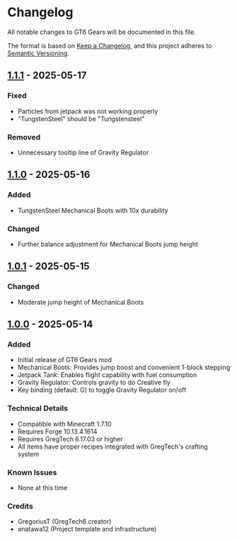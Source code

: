 # Changelog

All notable changes to GT6 Gears will be documented in this file.

The format is based on [Keep a Changelog](https://keepachangelog.com/ja/1.1.0/),
and this project adheres to [Semantic Versioning](https://semver.org/spec/v2.0.0.html).

## [1.1.1] - 2025-05-17

### Fixed
- Particles from jetpack was not working properly
- "TungstenSteel" should be "Tungstensteel"

### Removed
- Unnecessary tooltip line of Gravity Regulator

[1.1.1]: https://github.com/pluslatte/gt6gears/releases/tag/v1.1.1

## [1.1.0] - 2025-05-16

### Added
- TungstenSteel Mechanical Boots with 10x durability

### Changed
- Further balance adjustment for Mechanical Boots jump height

[1.1.0]: https://github.com/pluslatte/gt6gears/releases/tag/v1.1.0

## [1.0.1] - 2025-05-15

### Changed
- Moderate jump height of Mechanical Boots

[1.0.1]: https://github.com/pluslatte/gt6gears/releases/tag/v1.0.1

## [1.0.0] - 2025-05-14

### Added
- Initial release of GT6 Gears mod
- Mechanical Boots: Provides jump boost and convenient 1-block stepping
- Jetpack Tank: Enables flight capability with fuel consumption
- Gravity Regulator: Controls gravity to do Creative fly
- Key binding (default: G) to toggle Gravity Regulator on/off

### Technical Details
- Compatible with Minecraft 1.7.10
- Requires Forge 10.13.4.1614
- Requires GregTech 6.17.03 or higher
- All items have proper recipes integrated with GregTech's crafting system

### Known Issues
- None at this time

### Credits
- GregoriusT (GregTech6 creator)
- anatawa12 (Project template and infrastructure)

[1.0.0]: https://github.com/pluslatte/gt6gears/releases/tag/v1.0.0
